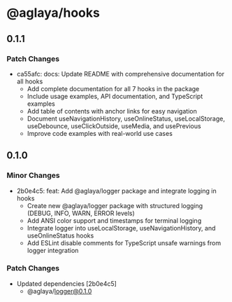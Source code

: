 # @aglaya/hooks

## 0.1.1

### Patch Changes

- ca55afc: docs: Update README with comprehensive documentation for all hooks
  - Add complete documentation for all 7 hooks in the package
  - Include usage examples, API documentation, and TypeScript examples
  - Add table of contents with anchor links for easy navigation
  - Document useNavigationHistory, useOnlineStatus, useLocalStorage, useDebounce, useClickOutside, useMedia, and usePrevious
  - Improve code examples with real-world use cases

## 0.1.0

### Minor Changes

- 2b0e4c5: feat: Add @aglaya/logger package and integrate logging in hooks
  - Create new @aglaya/logger package with structured logging (DEBUG, INFO, WARN, ERROR levels)
  - Add ANSI color support and timestamps for terminal logging
  - Integrate logger into useLocalStorage, useNavigationHistory, and useOnlineStatus hooks
  - Add ESLint disable comments for TypeScript unsafe warnings from logger integration

### Patch Changes

- Updated dependencies [2b0e4c5]
  - @aglaya/logger@0.1.0

